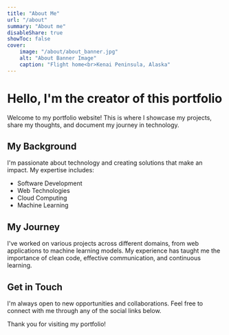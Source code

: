 ```yaml
---
title: "About Me"
url: "/about"
summary: "About me"
disableShare: true
showToc: false
cover:
    image: "/about/about_banner.jpg"
    alt: "About Banner Image"
    caption: "Flight home<br>Kenai Peninsula, Alaska"
---
```


# Hello, I'm the creator of this portfolio

Welcome to my portfolio website! This is where I showcase my projects, share my thoughts, and document my journey in technology.

## My Background

I'm passionate about technology and creating solutions that make an impact. My expertise includes:

- Software Development
- Web Technologies
- Cloud Computing
- Machine Learning

## My Journey

I've worked on various projects across different domains, from web applications to machine learning models. My experience has taught me the importance of clean code, effective communication, and continuous learning.

## Get in Touch

I'm always open to new opportunities and collaborations. Feel free to connect with me through any of the social links below.

Thank you for visiting my portfolio!
